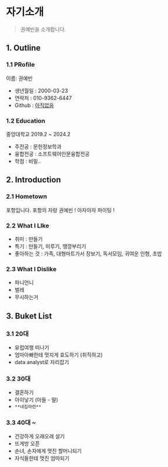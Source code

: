 # 자기소개
> 권예빈을 소개합니다.

## 1. Outline

### 1.1 PRofile

이름: 권예빈
- 생년월일 : 2000-03-23
- 연락처 : 010-9362-6447
- Github : [아직없음]()

### 1.2 Education

중앙대학교 2019.2 ~ 2024.2

- 주전공 : 문헌정보학과
- 융합전공 : 소프트웨어인문융합전공
- 학점 : 비밀..

## 2. Introduction

### 2.1 Hometown
포항입니다. 포항의 자랑 권예빈 ! 아자아자 파이팅 !

### 2.2 What I LIke
- 취미 : 만들기
- 특기 : 만들기, 미루기, 땡깡부리기
- 좋아하는 것 : 가족, 대형마트가서 장보기, 독서모임, 귀여운 인형, 초밥

### 2.3 What I Dislike
- 파니언니
- 벌레
- 무시하는거

## 3. Buket List

### 3.1 20대

- 유럽여행 떠나기
- 엄마아빠한테 멋지게 효도하기 (취직하고)
- data analyst로 자리잡기

### 3.2 30대
- 결혼하기
- 아이낳기 (아들 - 딸)
- `**내집마련**`

### 3.3 40대 ~
- 건강하게 오래오래 살기
- 뜨게방 오픈
- 손녀, 손자에게 멋진 할머니되기
- 자식들한테 멋진 엄마되기
